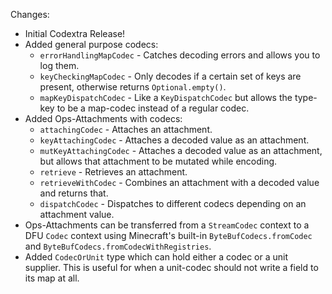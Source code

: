 Changes:

* Initial Codextra Release!
* Added general purpose codecs:
    * `errorHandlingMapCodec` - Catches decoding errors and allows you to log them.
    * `keyCheckingMapCodec` - Only decodes if a certain set of keys are present, otherwise returns `Optional.empty()`.
    * `mapKeyDispatchCodec` - Like a `KeyDispatchCodec` but allows the type-key to be a map-codec instead of a regular
      codec.
* Added Ops-Attachments with codecs:
    * `attachingCodec` - Attaches an attachment.
    * `keyAttachingCodec` - Attaches a decoded value as an attachment.
    * `mutKeyAttachingCodec` - Attaches a decoded value as an attachment, but allows that attachment to be mutated while
      encoding.
    * `retrieve` - Retrieves an attachment.
    * `retrieveWithCodec` - Combines an attachment with a decoded value and returns that.
    * `dispatchCodec` - Dispatches to different codecs depending on an attachment value.
* Ops-Attachments can be transferred from a `StreamCodec` context to a DFU `Codec` context using Minecraft's
  built-in `ByteBufCodecs.fromCodec` and `ByteBufCodecs.fromCodecWithRegistries`.
* Added `CodecOrUnit` type which can hold either a codec or a unit supplier. This is useful for when a unit-codec should
  not write a field to its map at all.
